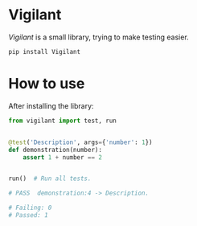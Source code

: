 # Vigilant
*Vigilant* is a small library, trying to make testing easier.<br>

`pip install Vigilant`

# How to use
After installing the library:
```py
from vigilant import test, run


@test('Description', args={'number': 1})
def demonstration(number):
    assert 1 + number == 2


run()  # Run all tests.

# PASS  demonstration:4 -> Description.

# Failing: 0
# Passed: 1
```